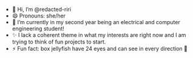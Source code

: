 - 👋 Hi, I’m @redacted-riri
- 😄 Pronouns: she/her
- 🌱 I’m currently in my second year being an electrical and computer engineering student!
- ✨ I lack a coherent theme in what my interests are right now and I am trying to think of fun projects to start.
- ⚡ Fun fact: box jellyfish have 24 eyes and can see in every direction 👀

<!---
redacted-riri/redacted-riri is a ✨ special ✨ repository because its `README.md` (this file) appears on your GitHub profile.
You can click the Preview link to take a look at your changes.
--->
